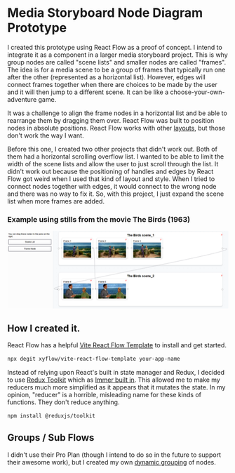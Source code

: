 # Media Storyboard Node Diagram Prototype

I created this prototype using React Flow as a proof of concept. I intend to integrate it as a
component in a larger media storyboard project. This is why group nodes are called "scene lists"
and smaller nodes are called "frames". The idea is for a media scene to be a group of frames
that typically run one after the other (represented as a horizontal list). However, edges will
connect frames together when there are choices to be made by the user and it will then jump
to a different scene. It can be like a choose-your-own-adventure game.

It was a challenge to align the frame nodes in a horizontal list and be able to
rearrange them by dragging them over. React Flow was built to position nodes in absolute positions.
React Flow works with other [layouts](https://reactflow.dev/examples/layout/horizontal),
but those don't work the way I want.

Before this one, I created two other projects that didn't
work out. Both of them had a horizontal scrolling overflow list. I wanted to be able to limit the
width of the scene lists and allow the user to just scroll through the list. It didn't work out
because the positioning of handles and edges by React Flow got weird when I used that kind of
layout and style. When I tried to connect nodes together with edges, it would connect to the
wrong node and there was no way to fix it. So, with this project, I just expand the scene list
when more frames are added.

### Example using stills from the movie The Birds (1963)
[![Storyboard scenes node diagram of movie The Birds](storyboard_thebirds.png)](https://vintillect.com/storyboard/)

## How I created it.

React Flow has a helpful [Vite React Flow Template](https://reactflow.dev/learn) to install and get started.

```bash
npx degit xyflow/vite-react-flow-template your-app-name
```

Instead of relying upon React's built in state manager and Redux, I decided to use [Redux Toolkit](https://redux-toolkit.js.org/) which as [Immer built in](https://redux-toolkit.js.org/usage/immer-reducers). This allowed me to make my reducers much more simplified as it appears that it mutates the state.
In my opinion, "reducer" is a horrible, misleading name for these kinds of functions. They don't reduce anything.

```bash
npm install @reduxjs/toolkit
```

## Groups / Sub Flows

I didn't use their Pro Plan (though I intend to do so in the future to support their awesome work), but I created my own [dynamic grouping](https://reactflow.dev/examples/nodes/dynamic-grouping) of nodes.
